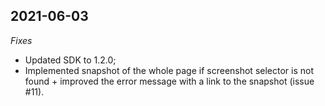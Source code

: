 
## 2021-06-03
*Fixes*
- Updated SDK to 1.2.0;
- Implemented snapshot of the whole page if screenshot selector is not found +  improved the error message with a link to the snapshot (issue #11).
